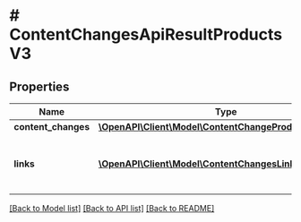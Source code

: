 # # ContentChangesApiResultProductsV3

## Properties

Name | Type | Description | Notes
------------ | ------------- | ------------- | -------------
**content_changes** | [**\OpenAPI\Client\Model\ContentChangeProductsV3[]**](ContentChangeProductsV3.md) |  | [optional]
**links** | [**\OpenAPI\Client\Model\ContentChangesLinkProductsV3[]**](ContentChangesLinkProductsV3.md) | a list of links that can be used for pagination. | [optional]

[[Back to Model list]](../../README.md#models) [[Back to API list]](../../README.md#endpoints) [[Back to README]](../../README.md)
